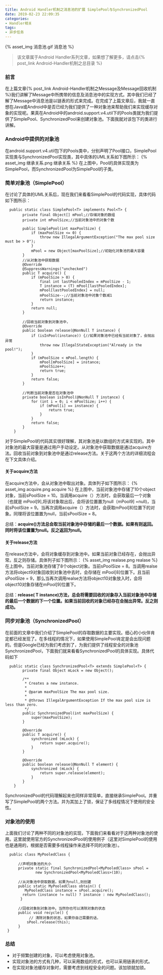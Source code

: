 ```yaml
---
title: Android Handler机制之消息池的扩展 SimplePool与SynchronizedPool
date: 2019-02-23 22:09:35
categories:
- Handler相关
tags: 
- 异步任务
---
```


{% asset_img 消息池.gif 消息池 %}

>该文章属于Android Handler系列文章，如果想了解更多，请点击{% post_link Android-Handler机制之总目录 %}

### 前言
在上篇文章{% post_link Android-Handler机制之Message及Message回收机制 %}我们讲解了Message中所携带的信息及消息池中的实现方式。其中我们已经了解了Message中消息池是以链表的形式来完成。在完成了上篇文章后，我就一直想在Java或Android中是否已经为我们提供了一种对象池来帮助我们来实现缓存对象的实现呢。果真在Android中的android.support.v4.util下的Pools类就为我们提供了SimplePool、SynchronizedPool来创建对象池。下面我就对该包下的类进行讲解。

### Android中提供的对象池
在android.support.v4.util包下的Pools类中，分别声明了Pool接口，SimplePool实现类与SynchronizedPool实现类，其中具体的UML关系如下图所示：
{% asset_img 继承关系.png 继承关系 %}
在上图中，Pool的具体实现类为SimplePool，而SynchronizedPool为SimplePool的子类。

### 简单对象池（SimplePool）
在讨论了具体的UML关系后，现在我们来看看SimplePool的代码实现，具体代码如下图所示：
```
  public static class SimplePool<T> implements Pool<T> {
        private final Object[] mPool;//存储对象的数组
        private int mPoolSize;//当前对象池中的对象个数
		
        public SimplePool(int maxPoolSize) {
            if (maxPoolSize <= 0) {
                throw new IllegalArgumentException("The max pool size must be > 0");
            }
            mPool = new Object[maxPoolSize];//初始化对象池的最大容量
        }
		//从对象池中获取数据
        @Override
        @SuppressWarnings("unchecked")
        public T acquire() {
            if (mPoolSize > 0) {
                final int lastPooledIndex = mPoolSize - 1;
                T instance = (T) mPool[lastPooledIndex];
                mPool[lastPooledIndex] = null;
                mPoolSize--;//当前对象池中对象个数减1
                return instance;
            }
            return null;
        }
		
		//回收当前对象到对象池中，
        @Override
        public boolean release(@NonNull T instance) {
            if (isInPool(instance)) {//如果对象池中已经有当前对象了，会抛出异常
                throw new IllegalStateException("Already in the pool!");
            }
            if (mPoolSize < mPool.length) {
                mPool[mPoolSize] = instance;
                mPoolSize++;
                return true;
            }
            return false;
        }
		
		//判断当前对象是否在对象池中
        private boolean isInPool(@NonNull T instance) {
            for (int i = 0; i < mPoolSize; i++) {
                if (mPool[i] == instance) {
                    return true;
                }
            }
            return false;
        }
    }
```
对于SimplePool的代码其实很好理解，其对象池是以数组的方式来实现的。其中对象池的最大容量是通过用户手动设定。从对象池中获取数据是通过acquire方法。回收当前对象到对象池中是通过release方法。关于这两个方法的详细流程会在下文具体介绍。
#### 关于acquire方法
在acquire方法中，会从对象池中取出对象。具体列子如下图所示：
{% asset_img acquire.png acquire %}
在上图中，当前对象池中存储了10个object对象，当前sPoolSize = 10。当调用acquire（）方法时，会获取最后一个对象（也就是 mPool[9],将该对象取出后，会将该位置置为null（mPool9] =null)，当前sPoolSize = 9。当再次调用acquire（）方法时，会获取mPool[8]位置下的对象。同理将该位置置为null，当前sPoolSize = 8。

总结：**acquire()方法总会取当前对象池中存储的最后一个数据。如果有则返回。同时将该位置置为null。反之返回为null。**

#### 关于release方法
在release方法中，会将对象缓存到对象池中。如果当前对象已经存在，会抛出异常。反之则存储。具体列子如下图所示：
{% asset_img realase.png realase %}
在上图中。当前对象池存储了8个object对象。当前sPoolSize = 8。当调用realse方法将object9对象回收到对象池中去时，会存储在 mPool[8]位置下。且当前sPoolSize = 9，那么当再次调用realse方法将object10对象放入时，会将object10对象存储在mPool[9]位置下。

总结：**release( T instance)方法，总会将需要回收的对象存入当前对象池中存储的最后一个数据的下一个位置。如果当前回收的对象已经存在会抛出异常。反之则成功。**

### 同步对象池（SynchronizedPool）
在前面的文章中我们介绍了SimplePool的存取数据的主要实现。细心的小伙伴肯定都已经发现了。在多线程的情况下，如果使用SimplePool肯定是会出现问题的。但是Google已经为我们考虑到了，为我们提供了线程安全的对象池SynchronizedPool，下面我们就来看看SynchronizedPool的具体实现。具体代码如下
```
  public static class SynchronizedPool<T> extends SimplePool<T> {
        private final Object mLock = new Object();

        /**
         * Creates a new instance.
         *
         * @param maxPoolSize The max pool size.
         *
         * @throws IllegalArgumentException If the max pool size is less than zero.
         */
        public SynchronizedPool(int maxPoolSize) {
            super(maxPoolSize);
        }

        @Override
        public T acquire() {
            synchronized (mLock) {
                return super.acquire();
            }
        }

        @Override
        public boolean release(@NonNull T element) {
            synchronized (mLock) {
                return super.release(element);
            }
        }
    }
```
SynchronizedPool的代码理解起来也同样非常简单，直接继承SimplePool。并重写了SimplePool的两个方法。并为其加上了锁，保证了多线程情况下使用的安全性。

### 对象池的使用
上面我们讨论了两种不同的对象池的实现，下面我们来看看对于这两种对象池的使用。这里就使用官方的SynchronizedPool的使用例子（这里对SimplePool的使用也是通用的，根据是否需要多线程操作来选择不同的对象池）。
```
  public class MyPooledClass {
	 
	  //声明对象池的大小
      private static final SynchronizedPool<MyPooledClass> sPool =
              new SynchronizedPool<MyPooledClass>(10);
              
	  //从对象池中获取数据，如果为null,则创建
      public static MyPooledClass obtain() {
         MyPooledClass instance = sPool.acquire();
        return (instance != null) ? instance : new MyPooledClass();
       }
	  
	  //回收对象到对象池中。当然你也可以清除对象的状态
      public void recycle() {
           // 清除对象的状态，如果你自己需要的话，
          sPool.release(this);
      }
 }
```

### 总结
- 对于频繁创建的对象，可以考虑使用对象池。
- 实现对象池的方式有几种，可以采用数组的形式，也可以采用链表的形式。
- 在实现对象池缓存对象时，需要考虑到线程安全的问题。该加锁就加锁。

